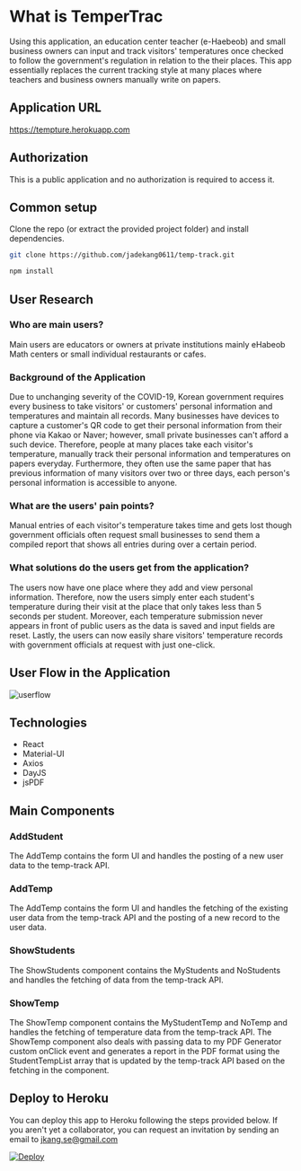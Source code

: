 # What is TemperTrac

Using this application, an education center teacher (e-Haebeob) and small business owners can input and track visitors' temperatures once checked to follow the government's regulation in relation to the their places. This app essentially replaces the current tracking style at many places where teachers and business owners manually write on papers.

## Application URL

https://tempture.herokuapp.com

## Authorization

This is a public application and no authorization is required to access it.

## Common setup

Clone the repo (or extract the provided project folder) and install dependencies.

```bash
git clone https://github.com/jadekang0611/temp-track.git

npm install
```

## User Research

### Who are main users?

Main users are educators or owners at private institutions mainly eHabeob Math centers or small individual restaurants or cafes.

### Background of the Application

Due to unchanging severity of the COVID-19, Korean government requires every business to take visitors' or customers' personal information and temperatures and maintain all records. Many businesses have devices to capture a customer's QR code to get their personal information from their phone via Kakao or Naver; however, small private businesses can't afford a such device. Therefore, people at many places take each visitor's temperature, manually track their personal information and temperatures on papers everyday. Furthermore, they often use the same paper that has previous information of many visitors over two or three days, each person's personal information is accessible to anyone.

### What are the users' pain points?

Manual entries of each visitor's temperature takes time and gets lost though government officials often request small businesses to send them a compiled report that shows all entries during over a certain period.

### What solutions do the users get from the application?

The users now have one place where they add and view personal information. Therefore, now the users simply enter each student's temperature during their visit at the place that only takes less than 5 seconds per student. Moreover, each temperature submission never appears in front of public users as the data is saved and input fields are reset. Lastly, the users can now easily share visitors' temperature records with government officials at request with just one-click.

## User Flow in the Application

![userflow](https://user-images.githubusercontent.com/56938630/97105002-6ad6da80-16fb-11eb-98cb-c5eaecbff42f.jpeg)

## Technologies

- React
- Material-UI
- Axios
- DayJS
- jsPDF

## Main Components

### AddStudent

The AddTemp contains the form UI and handles the posting of a new user data to the temp-track API.

### AddTemp

The AddTemp contains the form UI and handles the fetching of the existing user data from the temp-track API and the posting of a new record to the user data.

### ShowStudents

The ShowStudents component contains the MyStudents and NoStudents and handles the fetching of data from the temp-track API.

### ShowTemp

The ShowTemp component contains the MyStudentTemp and NoTemp and handles the fetching of temperature data from the temp-track API.
The ShowTemp component also deals with passing data to my PDF Generator custom onClick event and generates a report in the PDF format using the StudentTempList array that is updated by the temp-track API based on the fetching in the component.

## Deploy to Heroku

You can deploy this app to Heroku following the steps provided below. If you aren't yet a collaborator, you can request an invitation by sending an email to jkang.se@gmail.com

[![Deploy](https://www.herokucdn.com/deploy/button.svg)](https://devcenter.heroku.com/articles/collab)
